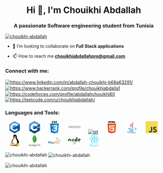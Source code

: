 <h1 align="center">Hi 👋, I'm Chouikhi Abdallah</h1>
<h3 align="center">A passionate Software engineering student from Tunisia</h3>

<p align="left"> <a href="https://github.com/ryo-ma/github-profile-trophy"><img src="https://github-profile-trophy.vercel.app/?username=chouikhi-abdallah" alt="chouikhi-abdallah" /></a> </p>

- 👯 I’m looking to collaborate on **Full Stack applications**

- 📫 How to reach me **chouikhiabdallahpro@gmail.com**


<h3 align="left">Connect with me:</h3>
<p align="left">
<a href="https://www.linkedin.com/in/abdallah-chouikhi-b68a63291/" target="blank"><img align="center" src="https://raw.githubusercontent.com/rahuldkjain/github-profile-readme-generator/master/src/images/icons/Social/linked-in-alt.svg" alt="https://www.linkedin.com/in/abdallah-chouikhi-b68a63291/" height="30" width="40" /></a>
<a href="https://www.hackerrank.com/profile/chouikhiabdalla1" target="blank"><img align="center" src="https://raw.githubusercontent.com/rahuldkjain/github-profile-readme-generator/master/src/images/icons/Social/hackerrank.svg" alt="https://www.hackerrank.com/profile/chouikhiabdalla1" height="30" width="40" /></a>
<a href="https://codeforces.com/profile/abdallahchouikhi60" target="blank"><img align="center" src="https://raw.githubusercontent.com/rahuldkjain/github-profile-readme-generator/master/src/images/icons/Social/codeforces.svg" alt="https://codeforces.com/profile/abdallahchouikhi60" height="30" width="40" /></a>
<a href="https://leetcode.com/u/chouikhiabdallah/" target="blank"><img align="center" src="https://raw.githubusercontent.com/rahuldkjain/github-profile-readme-generator/master/src/images/icons/Social/leet-code.svg" alt="https://leetcode.com/u/chouikhiabdallah/" height="30" width="40" /></a>
</p>

<h3 align="left">Languages and Tools:</h3>
<p align="left">
  <span style="display: inline-block; margin: 0 10px;">
    <a href="https://www.cprogramming.com/" target="_blank" rel="noreferrer"> <img src="https://raw.githubusercontent.com/devicons/devicon/master/icons/c/c-original.svg" alt="c" width="40" height="40"/> </a>
  </span>
 
  <span style="display: inline-block; margin: 0 10px;">
    <a href="https://www.w3schools.com/cpp/" target="_blank" rel="noreferrer"> <img src="https://raw.githubusercontent.com/devicons/devicon/master/icons/cplusplus/cplusplus-original.svg" alt="cplusplus" width="40" height="40"/> </a>
  </span>
  <span style="display: inline-block; margin: 0 10px;">
    <a href="https://www.w3schools.com/css/" target="_blank" rel="noreferrer"> <img src="https://raw.githubusercontent.com/devicons/devicon/master/icons/css3/css3-original-wordmark.svg" alt="css3" width="40" height="40"/> </a>
  </span>
  <span style="display: inline-block; margin: 0 10px;">
    <a href="https://expressjs.com" target="_blank" rel="noreferrer"> <img src="https://raw.githubusercontent.com/devicons/devicon/master/icons/express/express-original-wordmark.svg" alt="express" width="40" height="40"/> </a>
  </span>
  <span style="display: inline-block; margin: 0 10px;">
    <a href="https://git-scm.com/" target="_blank" rel="noreferrer"> <img src="https://www.vectorlogo.zone/logos/git-scm/git-scm-icon.svg" alt="git" width="40" height="40"/> </a>
  </span>
  <span style="display: inline-block; margin: 0 10px;">
    <a href="https://www.w3.org/html/" target="_blank" rel="noreferrer"> <img src="https://raw.githubusercontent.com/devicons/devicon/master/icons/html5/html5-original-wordmark.svg" alt="html5" width="40" height="40"/> </a>
  </span>
  <span style="display: inline-block; margin: 0 10px;">
    <a href="https://www.java.com" target="_blank" rel="noreferrer"> <img src="https://raw.githubusercontent.com/devicons/devicon/master/icons/java/java-original.svg" alt="java" width="40" height="40"/> </a>
  </span>
  <span style="display: inline-block; margin: 0 10px;">
    <a href="https://developer.mozilla.org/en-US/docs/Web/JavaScript" target="_blank" rel="noreferrer"> <img src="https://raw.githubusercontent.com/devicons/devicon/master/icons/javascript/javascript-original.svg" alt="javascript" width="40" height="40"/> </a>
  </span>
  <span style="display: inline-block; margin: 0 10px;">
    <a href="https://www.linux.org/" target="_blank" rel="noreferrer"> <img src="https://raw.githubusercontent.com/devicons/devicon/master/icons/linux/linux-original.svg" alt="linux" width="40" height="40"/> </a>
  </span>
  <span style="display: inline-block; margin: 0 10px;">
    <a href="https://www.mongodb.com/" target="_blank" rel="noreferrer"> <img src="https://raw.githubusercontent.com/devicons/devicon/master/icons/mongodb/mongodb-original-wordmark.svg" alt="mongodb" width="40" height="40"/> </a>
  </span>
  <span style="display: inline-block; margin: 0 10px;">
    <a href="https://www.mysql.com/" target="_blank" rel="noreferrer"> <img src="https://raw.githubusercontent.com/devicons/devicon/master/icons/mysql/mysql-original-wordmark.svg" alt="mysql" width="40" height="40"/> </a>
  </span>
  <span style="display: inline-block; margin: 0 10px;">
    <a href="https://nodejs.org" target="_blank" rel="noreferrer"> <img src="https://raw.githubusercontent.com/devicons/devicon/master/icons/nodejs/nodejs-original-wordmark.svg" alt="nodejs" width="40" height="40"/> </a>
  </span>
 
  <span style="display: inline-block; margin: 0 10px;">
    <a href="https://reactjs.org/" target="_blank" rel="noreferrer"> <img src="https://raw.githubusercontent.com/devicons/devicon/master/icons/react/react-original-wordmark.svg" alt="react" width="40" height="40"/> </a>
  </span>
</p>

<p><img align="left" src="https://github-readme-stats.vercel.app/api/top-langs?username=chouikhi-abdallah&show_icons=true&locale=en&layout=compact" alt="chouikhi-abdallah" /></p>

<p>&nbsp;<img align="center" src="https://github-readme-stats.vercel.app/api?username=chouikhi-abdallah&show_icons=true&locale=en" alt="chouikhi-abdallah" /></p>

<p><img align="center" src="https://github-readme-streak-stats.herokuapp.com/?user=chouikhi-abdallah&" alt="chouikhi-abdallah" /></p>
